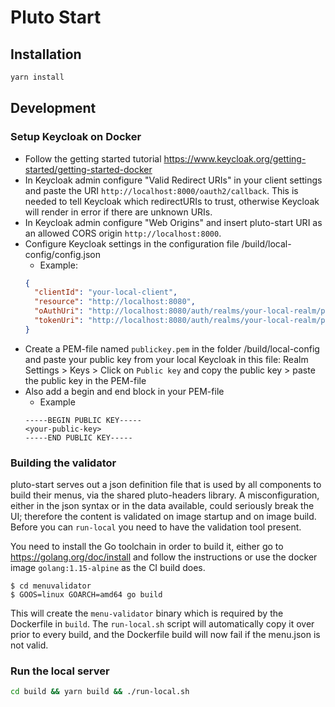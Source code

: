 # Pluto Start

## Installation

```bash
yarn install
```

## Development

### Setup Keycloak on Docker

- Follow the getting started tutorial https://www.keycloak.org/getting-started/getting-started-docker
- In Keycloak admin configure "Valid Redirect URIs" in your client settings and paste the URI `http://localhost:8000/oauth2/callback`. This is needed to tell Keycloak which redirectURIs to trust, otherwise Keycloak will render in error if there are unknown URIs.
- In Keycloak admin configure "Web Origins" and insert pluto-start URI as an allowed CORS origin `http://localhost:8000`.
- Configure Keycloak settings in the configuration file /build/local-config/config.json
  - Example:
  ```json
  {
    "clientId": "your-local-client",
    "resource": "http://localhost:8080",
    "oAuthUri": "http://localhost:8080/auth/realms/your-local-realm/protocol/openid-connect/auth",
    "tokenUri": "http://localhost:8080/auth/realms/your-local-realm/protocol/openid-connect/token"
  }
  ```
- Create a PEM-file named `publickey.pem` in the folder /build/local-config and paste your public key from your local Keycloak in this file: Realm Settings > Keys > Click on `Public key` and copy the public key > paste the public key in the PEM-file
- Also add a begin and end block in your PEM-file
  - Example
  ```
  -----BEGIN PUBLIC KEY-----
  <your-public-key>
  -----END PUBLIC KEY-----
  ```

### Building the validator

pluto-start serves out a json definition file that is used by all components to build their menus, via the shared
pluto-headers library. A misconfiguration, either in the json syntax or in the data available, could seriously
break the UI; therefore the content is validated on image startup and on image build.
Before you can `run-local` you need to have the validation tool present.

You need to install the Go toolchain in order to build it, either go to https://golang.org/doc/install and follow the
instructions or use the docker image `golang:1.15-alpine` as the CI build does.

```
$ cd menuvalidator
$ GOOS=linux GOARCH=amd64 go build
```

This will create the `menu-validator` binary which is required by the Dockerfile in `build`. The `run-local.sh` script
will automatically copy it over prior to every build, and the Dockerfile build will now fail if the menu.json is not
valid.

### Run the local server

```bash
cd build && yarn build && ./run-local.sh
```
